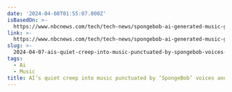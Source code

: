 ```yaml
---
date: '2024-04-08T01:55:07.000Z'
isBasedOn: >-
  https://www.nbcnews.com/tech/tech-news/spongebob-ai-generated-music-glorb-rcna145685
link: >-
  https://www.nbcnews.com/tech/tech-news/spongebob-ai-generated-music-glorb-rcna145685
slug: >-
  2024-04-07-ais-quiet-creep-into-music-punctuated-by-spongebob-voices-and-a-secretiv
tags:
  - Ai
  - Music
title: AI’s quiet creep into music punctuated by ‘SpongeBob’ voices and a secretiv
---
```


